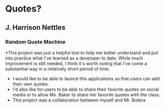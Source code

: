 # Quotes?

## J. Harrison Nettles

### Random Quote Machine

*This project was just a helpful tool to help me better understand and put into practice what I've learned as a developer to date. While much improvement is still needed, I think it's worth noting that I've come a substantial way in a relatively short period of time.

* I would like to be able to launce this applications so that users can add their own quotes.
* I'd also like for users to be able to share their favorite quotes on social media or to allow Ms. Baker to share her favorite quotes with the class.
* This project was a collaboration between myself and Mr. Butera